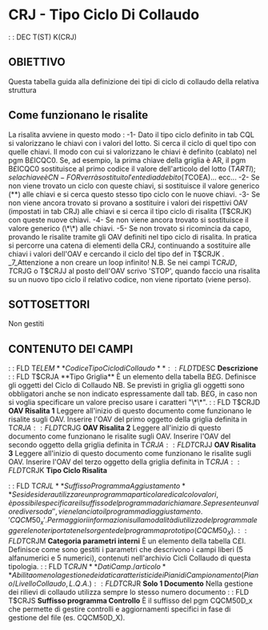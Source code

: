 # CRJ - Tipo Ciclo Di Collaudo
 :  : DEC T(ST) K(CRJ)
## OBIETTIVO
Questa tabella guida alla definizione dei tipi di ciclo di collaudo della relativa struttura
## Come funzionano le risalite
 La risalita avviene in questo modo : 
  -1- Dato il tipo ciclo definito in tab CQL si valorizzano le chiavi con i valori del lotto. Si cerca il ciclo di quel tipo con quelle chiavi.
Il modo con cui si valorizzano le chiavi è definito (cablato) nel pgm B£ICQC0. Se, ad esempio, la prima chiave della griglia è AR, il pgm B£ICQC0 sostituisce al primo codice il valore dell'articolo del lotto (T$ARTI); se la chiave è CN-FOR verrà sostituito l'ente di addebito (T$COEA)... ecc...
  -2- Se non viene trovato un ciclo con queste chiavi, si sostituisce il valore generico (\*\*) alle chiavi e si cerca questo stesso tipo ciclo con le nuove chiavi.
  -3- Se non viene ancora trovato si provano a sostituire i valori dei rispettivi OAV (impostati in tab CRJ) alle chiavi e si cerca il tipo ciclo di risalita (T$CRJK) con queste nuove chiavi.
  -4- Se non viene ancora trovato si sostituisce il valore generico (\*\*) alle chiavi.
  -5- Se non trovato si ricomincia da capo, provando le risalite tramite gli OAV definiti nel tipo ciclo di risalita. In pratica si percorre una catena di elementi della CRJ, continuando a sostituire alle chiavi i valori dell'OAV e cercando il ciclo del tipo def in T$CRJK .
_7_Attenzione a non creare un loop infinito!
 N.B. Se nei campi T$CRJD,T$CRJG o T$CRJJ al posto dell'OAV scrivo 'STOP', quando faccio una risalita su un nuovo tipo ciclo il relativo codice, non viene riportato (viene perso).
## SOTTOSETTORI
Non gestiti
## CONTENUTO DEI CAMPI
 :  : FLD T$ELEM **Codice Tipo Ciclo di Collaudo**
 :  : FLD T$DESC **Descrizione**
 :  : FLD T$CRJA **Tipo Griglia**
È un elemento della tabella B£G. Definisce gli oggetti del Ciclo di Collaudo
NB. Se previsti in griglia gli oggetti sono obbligatori anche se non indicato espressamente dall tab. B£G, in caso non si
    voglia specificare un valore preciso usare i caratteri "\*\*".
 :  : FLD T$CRJD **OAV Risalita 1**
Leggere all'inizio di questo documento come funzionano le risalite sugli OAV.
Inserire l'OAV del primo oggetto della griglia definita in T$CRJA
 :  : FLD T$CRJG **OAV Risalita 2**
Leggere all'inizio di questo documento come funzionano le risalite sugli OAV.
Inserire l'OAV del secondo oggetto della griglia definita in T$CRJA
 :  : FLD T$CRJJ **OAV Risalita 3**
Leggere all'inizio di questo documento come funzionano le risalite sugli OAV.
Inserire l'OAV del terzo oggetto della griglia definita in T$CRJA
 :  : FLD T$CRJK **Tipo Ciclo Risalita**

 :  : FLD T$CRJL **Suffisso Programma Aggiustamento**
Se si desidera utilizzare un programma particolare di calcolo valori, è possibile specificare il suffisso del programma da richiamare. Se presente un valore diverso da ' ' , viene lanciato il programma di aggiustamento. 'CQCM50_x'. Per maggiori informazioni sulla modalità di utilizzo del programma leggere le note riportate nel sorgente del programma prototipo (CQCM50_X).
 :  : FLD T$CRJM **Categoria parametri interni**
È un elemento della tabella C£I. Definisce come sono gestiti i parametri che descrivono i campi liberi (5 alfanumerici e 5 numerici), contenuti nell'archivio Cicli Collaudo di questa tipologia.
 :  : FLD T$CRJN **Dati Camp./articolo**
Abilita o meno la gestione dei dati caratteristici dei Piani di Campionamento (Piano/Livello Collaudo, L.Q.A.)
 :  : FLD T$CRJR **Solo 1 Documento**
Nella gestione dei rilievi di collaudo utilizza sempre lo stesso numero documento
 :  : FLD T$CRJS **Suffisso programma Controllo**
È il suffisso del pgm CQCM50D_x che permette di gestire controlli e aggiornamenti specifici in fase di gestione del file (es. CQCM50D_X).
